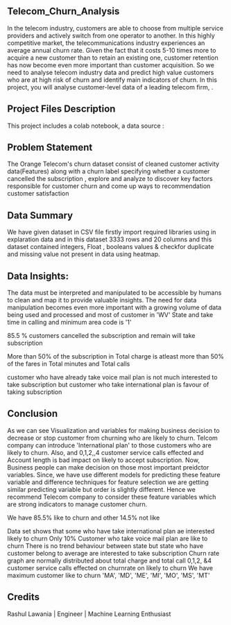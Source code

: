 ## Telecom_Churn_Analysis

In the telecom industry, customers are able to choose from multiple service providers and actively switch from one operator to another. In this highly competitive market, the telecommunications industry experiences an average annual churn rate. Given the fact that it costs 5-10 times more to acquire a new customer than to retain an existing one, customer retention has now become even more important than customer acquisition. So we need to analyse telecom industry data and predict high value customers who are at high risk of churn and identify main indicators of churn. In this project, you will analyse customer-level data of a leading telecom firm, .






## Project Files Description

This project includes a colab notebook, a data source :


## Problem Statement

The Orange Telecom's churn dataset consist of cleaned customer activity data(Features) along with a churn label specifying whether a customer cancelled the subscription , explore and analyze to discover key factors responsible for customer churn and come up ways to recommendation customer satisfaction
## Data Summary

We have given dataset in CSV file firstly import required libraries using in explaration data and in this dataset 3333 rows and 20 columns and this dataset contained integers, Float , booleans values & checkfor duplicate and missing value not present in data using heatmap.




## Data Insights:

The data must be interpreted and manipulated to be accessible by humans to clean and map it to provide valuable insights. The need for data manipulation becomes even more important with a growing volume of data being used and processed and most of customer in 'WV' State and take time in calling and minimum area code is '1'

85.5 % customers cancelled the subscription and remain will take subscription

More than 50% of the subscription in Total charge is atleast more than 50% of the fares in Total minutes and Total calls

 customer who have already take voice mail plan is not much interested to take subscription but customer who take international plan is favour of taking subscription
## Conclusion
As we can see Visualization and variables for making business decision to decrease or stop customer from churning who are likely to churn. Telcom company can introduce 'International plan' to those customers who are likely to churn. Also, and 0,1,2,,4 customer service calls effected and Account length is bad impact on likely to accept subscription. Now, Business people can make decision on those most important preidctor variables. Since, we have use different models for predicting these feature variable and difference techniques for feature selection we are getting similar predicting variable but order is slightly different. Hence we recommend Telecom company to consider these feature variables which are strong indicators to manage customer churn.

We have 85.5% like to churn and other 14.5% not like

Data set shows that some who have take international plan ae interested likely to churn Only 10% Customer who take voice mail plan are like to churn There is no trend behaviour between state but state who have customer belong to average are interested to take subscription Churn rate graph are normally distributed about total charge and total call 0,1,2, &4 customer service calls effected on churnrate on likely to churn We have maximum customer like to churn 'MA', 'MD', 'ME', 'MI', 'MO', 'MS', 'MT'


## Credits
Rashul Lawania | Engineer | Machine Learning Enthusiast
